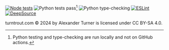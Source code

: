 [![Node tests](https://github.com/alexander-turner/TurnTrout.com/actions/workflows/node.js.yml/badge.svg)](https://github.com/alexander-turner/TurnTrout.com/actions/workflows/node.js.yml) ![Python tests pass](https://img.shields.io/badge/Python%20tests-Passing-green?style=plastic)[^python] ![Python type-checking](https://img.shields.io/badge/Python%20typechecking-Passing-green?style=plastic) [![ESLint](https://github.com/alexander-turner/TurnTrout.com/actions/workflows/eslint.yml/badge.svg)](https://github.com/alexander-turner/TurnTrout.com/actions/workflows/eslint.yml)  [![DeepSource](https://app.deepsource.com/gh/alexander-turner/TurnTrout.com.svg/?label=active+issues&show_trend=true&token=Uwx9Q68JFvapkwk26AqQzswN)](https://app.deepsource.com/gh/alexander-turner/TurnTrout.com/)

[^python]: Python testing and type-checking are run locally and not on GitHub actions.


turntrout.com © 2024 by Alexander Turner is licensed under CC BY-SA 4.0.
